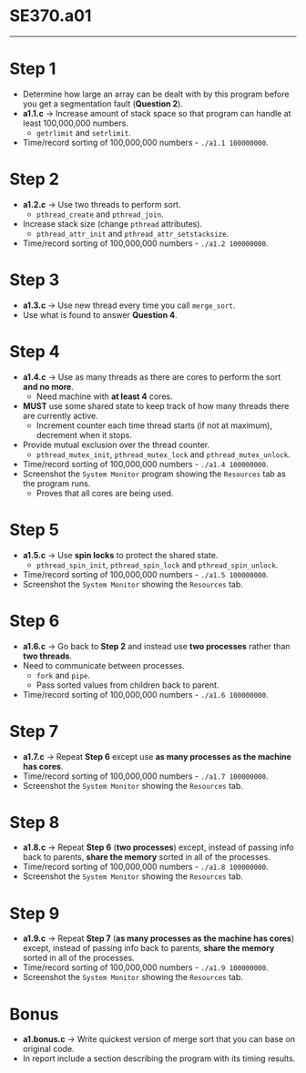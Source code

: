# SE370.a01
---
# Step 1
- Determine how large an array can be dealt with by this program before you get a segmentation fault (**Question 2**).
- **a1.1.c** -> Increase amount of stack space so that program can handle at least 100,000,000 numbers.
	- `getrlimit` and `setrlimit`.
- Time/record sorting of 100,000,000 numbers - `./a1.1 100000000`.


# Step 2
- **a1.2.c** -> Use two threads to perform sort.
	- `pthread_create` and `pthread_join`.
- Increase stack size (change `pthread` attributes).
	- `pthread_attr_init` and `pthread_attr_setstacksize`.
- Time/record sorting of 100,000,000 numbers - `./a1.2 100000000`.


# Step 3
- **a1.3.c** -> Use new thread every time you call `merge_sort`.
- Use what is found to answer **Question 4**.


# Step 4
- **a1.4.c** -> Use as many threads as there are cores to perform the sort **and no more**.
	- Need machine with **at least 4** cores.
- **MUST** use some shared state to keep track of how many threads there are currently active.
	- Increment counter each time thread starts (if not at maximum), decrement when it stops.
- Provide mutual exclusion over the thread counter.
	- `pthread_mutex_init`, `pthread_mutex_lock` and `pthread_mutex_unlock`.
- Time/record sorting of 100,000,000 numbers - `./a1.4 100000000`.
- Screenshot the `System Monitor` program showing the `Resources` tab as the program runs.
	- Proves that all cores are being used.


# Step 5
- **a1.5.c** -> Use **spin locks** to protect the shared state.
	- `pthread_spin_init`, `pthread_spin_lock` and `pthread_spin_unlock`.
- Time/record sorting of 100,000,000 numbers - `./a1.5 100000000`.
- Screenshot the `System Monitor` showing the `Resources` tab.


# Step 6
- **a1.6.c** -> Go back to **Step 2** and instead use **two processes** rather than **two threads**.
- Need to communicate between processes.
	- `fork` and `pipe`.
	- Pass sorted values from children back to parent.
- Time/record sorting of 100,000,000 numbers - `./a1.6 100000000`.


# Step 7
- **a1.7.c** -> Repeat **Step 6** except use **as many processes as the machine has cores**.
- Time/record sorting of 100,000,000 numbers - `./a1.7 100000000`.
- Screenshot the `System Monitor` showing the `Resources` tab.


# Step 8
- **a1.8.c** -> Repeat **Step 6** (**two processes**) except, instead of passing info back to parents, **share the memory** sorted in all of the processes.
- Time/record sorting of 100,000,000 numbers - `./a1.8 100000000`.
- Screenshot the `System Monitor` showing the `Resources` tab.


# Step 9
- **a1.9.c** -> Repeat **Step 7** (**as many processes as the machine has cores**) except, instead of passing info back to parents, **share the memory** sorted in all of the processes.
- Time/record sorting of 100,000,000 numbers - `./a1.9 100000000`.
- Screenshot the `System Monitor` showing the `Resources` tab.


# Bonus
- **a1.bonus.c** -> Write quickest version of merge sort that you can base on original code.
- In report include a section describing the program with its timing results.
